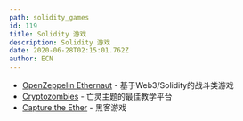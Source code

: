 ```yaml
---
path: solidity_games
id: 119
title: Solidity 游戏
description: Solidity 游戏
date: 2020-06-28T02:15:01.762Z
author: ECN
---
```


* [OpenZeppelin Ethernaut](https://ethernaut.zeppelin.solutions/) - 基于Web3/Solidity的战斗类游戏
* [Cryptozombies](https://cryptozombies.io/) - 亡灵主题的最佳教学平台
* [Capture the Ether](https://capturetheether.com/) - 黑客游戏